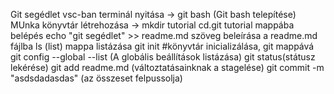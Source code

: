 Git segédlet
vsc-ban terminál nyitása -> git bash (Git bash telepítése)
MUnka könyvtár létrehozása -> mkdir tutorial
cd.git tutorial mappába belépés
echo "git segédlet" >> readme.md  szöveg beleírása a readme.md fájlba
ls (list) mappa listázása
git init #könyvtár inicializálása, git mappává
git config --global --list (A globális beállítások listázása)
git status(státusz lekérése)
git add readme.md (változtatásainknak a stagelése)
git commit -m "asdsdadasdas" (az összeset felpussolja)
